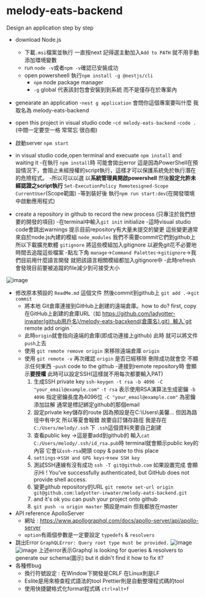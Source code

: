 # melody-eats-backend
Design an application step by step

-  download Node.js 
    -  下載`.msi`檔案並執行 一直按next 記得選主動加入`Add to PATH` 就不用手動添加環境變數
    -  run `node -v`或者`npm -v`確認已安裝成功
    -  open powersheell 執行`npm install -g @nestjs/cli`
       - `npm` node package manager
       - `-g` global 代表該封包會安裝到到系統 而不是僅存在於專案內

-  genearate an application
    -`nest g application` 會問你這個專案要叫什麼 我取名為 melody-eats-backend

-  open this project in visual studio code
    -`cd melody-eats-backend`
    -`code .` (中間一定要空一格 常常忘 很白痴)
-  啟動server `npm start`
 
-  in visual studio code,open terminal and execuate `npm install` and waiting it
    -在執行 `npm install`時 可能會拋出error 這是因為PowerShell在預設情況下，會阻止未經授權的script執行，這樣才可以保護系統免於執行潛在的危險程式。
    -所以可以以選 以**系統管理員開啟powershell** 然後**設定允許未經認證之script執行** `Set-ExecutionPolicy Remotesigned-Scope CurrentUser`(Scope範圍) 
    -等到裝好後 執行`npm run start:dev`(在開發環境中啟動應用程式)

-  create a repository in github to record the new process (只專注於我們想要的開發的項目)
    -在terminal中輸入`git init` initialize
    -這時visual studio code會跳出warnings 提示目前repository有大量未提交的變更 這些變更通常來自於node.js內建的模組 `node_modules` 我們不需要commit它們到github上
     所以下載擴充軟體 `gitignore` 將這些模組加入gitignore 以避免git花不必要地時間去追蹤這些檔案
    -點左下角 `manage`->`Command Palettes`->`gitignore`->我們目前用什麼語言開發 就把該語言相關模組都加入gitignore中
    -此時refresh 會發現目前要被追蹤的file減少到可接受大小
  
  ![image](https://github.com/user-attachments/assets/ee645b52-9d7f-4a8e-b6f5-e4b0401d7ef6)
- 修改原本預設的 `ReadMe.md` 這個文件 然後commit到github上 `git add .`->`git commit`
    - 將本地 Git倉庫連接到GitHub上創建的遠端倉庫。how to do? first, copy在GitHub上創建的倉庫URL（如 https://github.com/ladyotter-inwater(github用戶名)/melody-eats-bacxkend(倉庫名).git）輸入`git remote add origin `
    - 此時`origin`就會指向遠端的倉庫(即成功連接上github) 此時 就可以將文件`push`上去
    - 使用 `git remote remove origin` 來移除遠端倉庫 `origin`
    - 使用 `git remote -v` 再次確認 `origin` 是否已經移除 刪除成功就會空 不顯示任何東西
-`push` code to the github
    -連接到remote repository時 會顯示**要授權** 此時可以設定SSH(這樣就不用每次都要輸入PAT)
      1. 生成SSH private key `ssh-keygen -t rsa -b 4096 -C "your_email@example.com"`
        `-t rsa` 表示使用RSA演算法生成密鑰
        `-b 4096` 指定密鑰長度為4096位
        `-C "your_email@example.com"` 為密鑰添加註解 通常是標記綁定github的那個email
      2. 設定private key儲存的route 因為預設是在C:\Users\黃馨... 但因為路徑中有中文 所以等夏會報錯 故要自訂儲存路徑 我是存在 `C:/Users/melody/.ssh` 下 `.ssh`這個資料夾要自己創建
      3. 查看public key ->這是要add到github的 輸入`cat C:/Users/melody/.ssh/id_rsa.pub`時 terminal就會顯示public key的內容 它會以`ssh-rsa`開頭 copy & paste to this place
      4. `settings`->`SSH and GPG keys`->`new SSH key`
      5. 測試SSH連線有沒有成功 `ssh -T git@github.com` 如果設置完成 會顯示Hi <your-username>! You've successfully authenticated, but GitHub does not provide shell access.
      6. 變更github repository的URL `git remote set-url origin git@github.com:ladyotter-inwater/melody-eats-backend.git`
      7. and it's ok you can push your project onto github
      8. `git push -u origin master` 預設是main 但我都放在master
-  API reference ApolloServer
    - 網址 : https://www.apollographql.com/docs/apollo-server/api/apollo-server
    - `option`有兩個參數是一定要設定 `typedefs` & `resolvers`
-  跳出Error `GraphQLError: Query root type must be provided.`
     ![image](https://github.com/user-attachments/assets/a47b07f0-2d3a-4b25-a4a9-cdb46a109179)
     ![image](https://github.com/user-attachments/assets/78266ca7-0365-41a3-94a5-5fb438694c30)
      上述error表示Graphql is looking for queries & resolvers to generate our schema(圖示) but it didn't find it
      how to fix it?
-  各種修bug
    - 換行符號設定 : 在Window下開發是CRLF 在Linux則是LF
    - Eslite是用來檢查程式語法的tool Prettier則是自動整理程式碼的tool
    - 使用快捷鍵格式化format程式碼 `ctrl+alt+f`

